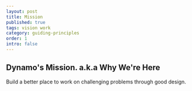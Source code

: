 ```yaml
---
layout: post
title: Mission
published: true
tags: vision work
category: guiding-principles
order: 1
intro: false
---
```

## Dynamo's Mission. a.k.a Why We're Here
Build a better place to work on challenging problems through good design.
